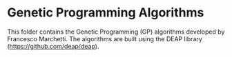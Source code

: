 # Genetic Programming Algorithms

This folder contains the Genetic Programming (GP) algorithms developed by Francesco Marchetti. The algorithms are built using the DEAP library (https://github.com/deap/deap).
